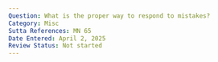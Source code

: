 ```yaml
---
Question: What is the proper way to respond to mistakes?
Category: Misc
Sutta References: MN 65
Date Entered: April 2, 2025
Review Status: Not started
---
```

